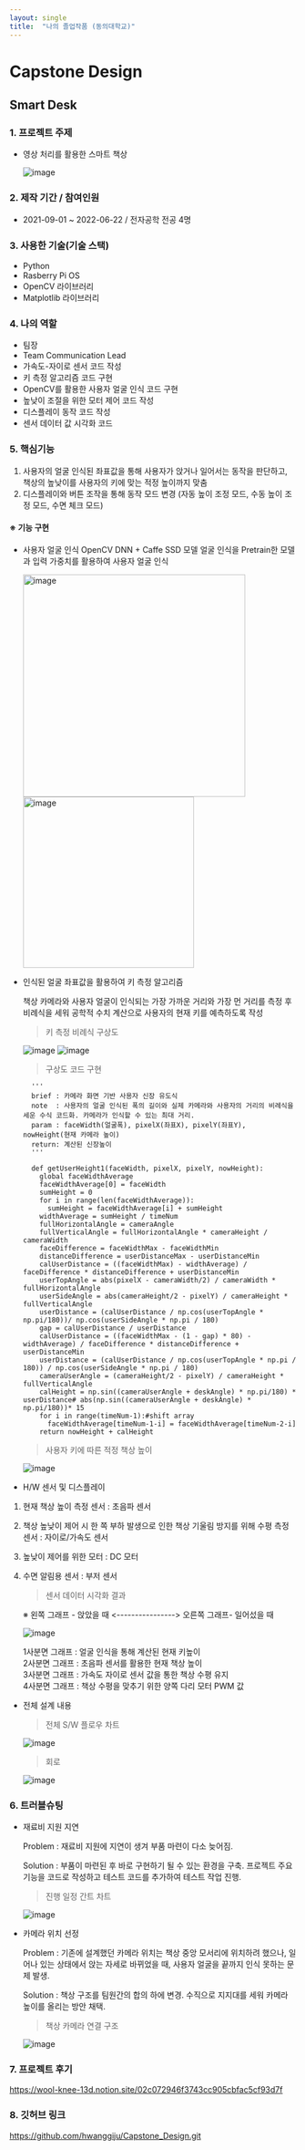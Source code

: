 ```yaml
---
layout: single
title:  "나의 졸업작품 (동의대학교)"
---
```


# Capstone Design
## Smart Desk

### 1. 프로젝트 주제 
- 영상 처리를 활용한 스마트 책상

  ![image](https://user-images.githubusercontent.com/84834776/193454225-df15d8ef-95fe-44a7-b22b-3278c8c1b21e.png)


### 2. 제작 기간 / 참여인원 
- 2021-09-01 ~ 2022-06-22 / 전자공학 전공 4명

### 3. 사용한 기술(기술 스택)
- Python
- Rasberry Pi OS
- OpenCV 라이브러리
- Matplotlib 라이브러리

### 4. 나의 역할
- 팀장
- Team Communication Lead
- 가속도-자이로 센서 코드 작성
- 키 측정 알고리즘 코드 구현
- OpenCV를 활용한 사용자 얼굴 인식 코드 구현 
- 높낮이 조절을 위한 모터 제어 코드 작성 
- 디스플레이 동작 코드 작성 
- 센서 데이터 값 시각화 코드 

### 5. 핵심기능
1. 사용자의 얼굴 인식된 좌표값을 통해 사용자가 앉거나 일어서는 동작을 판단하고, 책상의 높낮이를 사용자의 키에 맞는 적정 높이까지 맞춤
2. 디스플레이와 버튼 조작을 통해 동작 모드 변경 (자동 높이 조정 모드, 수동 높이 조정 모드, 수면 체크 모드)

#### ※ 기능 구현
    
- 사용자 얼굴 인식
  OpenCV DNN + Caffe SSD 모델 얼굴 인식을 Pretrain한 모델과 입력 가중치를 활용하여 사용자 얼굴 인식

  <img width="390" alt="image" src="https://user-images.githubusercontent.com/84834776/193446428-40df8f29-f8b9-4b8d-a397-4be1e0daf84b.png" align="center">
  
  <img width="300" alt="image" src="https://user-images.githubusercontent.com/84834776/193446471-a8143655-d1b9-4d5a-bcde-0c2c423450f1.png" align="center">

- 인식된 얼굴 좌표값을 활용하여 키 측정 알고리즘

  책상 카메라와 사용자 얼굴이 인식되는 가장 가까운 거리와 가장 먼 거리를 측정 후 비례식을 세워 공학적 수치 계산으로 사용자의 현재 키를 예측하도록 작성


  > 키 측정 비례식 구상도

  ![image](https://user-images.githubusercontent.com/84834776/193446760-bb6b8901-12b0-4df7-be4b-1657374504e2.png)
  ![image](https://user-images.githubusercontent.com/84834776/193446745-f52ece2f-52bb-4df2-86c6-1242adbfbee3.png)

  > 구상도 코드 구현
  
        '''
        brief : 카메라 화면 기반 사용자 신장 유도식 
        note  : 사용자의 얼굴 인식된 폭의 길이와 실제 카메라와 사용자의 거리의 비례식을 세운 수식 코드화. 카메라가 인식할 수 있는 최대 거리.
        param : faceWidth(얼굴폭), pixelX(좌표X), pixelY(좌표Y), nowHeight(현재 카메라 높이)
        return: 계산된 신장높이
        '''

        def getUserHeight1(faceWidth, pixelX, pixelY, nowHeight):
          global faceWidthAverage
          faceWidthAverage[0] = faceWidth
          sumHeight = 0
          for i in range(len(faceWidthAverage)):
            sumHeight = faceWidthAverage[i] + sumHeight
          widthAverage = sumHeight / timeNum
          fullHorizontalAngle = cameraAngle
          fullVerticalAngle = fullHorizontalAngle * cameraHeight / cameraWidth
          faceDifference = faceWidthMax - faceWidthMin
          distanceDifference = userDistanceMax - userDistanceMin
          calUserDistance = ((faceWidthMax) - widthAverage) / faceDifference * distanceDifference + userDistanceMin
          userTopAngle = abs(pixelX - cameraWidth/2) / cameraWidth * fullHorizontalAngle
          userSideAngle = abs(cameraHeight/2 - pixelY) / cameraHeight * fullVerticalAngle
          userDistance = (calUserDistance / np.cos(userTopAngle * np.pi/180))/ np.cos(userSideAngle * np.pi / 180)
          gap = calUserDistance / userDistance
          calUserDistance = ((faceWidthMax - (1 - gap) * 80) - widthAverage) / faceDifference * distanceDifference + userDistanceMin
          userDistance = (calUserDistance / np.cos(userTopAngle * np.pi / 180)) / np.cos(userSideAngle * np.pi / 180)
          cameraUserAngle = (cameraHeight/2 - pixelY) / cameraHeight * fullVerticalAngle
          calHeight = np.sin((cameraUserAngle + deskAngle) * np.pi/180) * userDistance# abs(np.sin((cameraUserAngle + deskAngle) * np.pi/180))* 15
          for i in range(timeNum-1):#shift array
            faceWidthAverage[timeNum-1-i] = faceWidthAverage[timeNum-2-i]
          return nowHeight + calHeight

  > 사용자 키에 따른 적정 책상 높이
  
  ![image](https://user-images.githubusercontent.com/84834776/193454552-b700a539-1387-451e-95ea-50c5ccb171ee.png)
  
- H/W 센서 및 디스플레이
1. 현재 책상 높이 측정 센서 : 초음파 센서
2. 책상 높낮이 제어 시 한 쪽 부하 발생으로 인한 책상 기울림 방지를 위해 수평 측정 센서 : 자이로/가속도 센서
3. 높낮이 제어를 위한 모터 : DC 모터
4. 수면 알림용 센서 : 부저 센서

    > 센서 데이터 시각화 결과
    
    ※ 왼쪽 그래프 - 앉았을 때 <----------------> 오른쪽 그래프- 일어섰을 때  
    
    ![image](https://user-images.githubusercontent.com/84834776/193454662-13e46f6c-9dd8-4d64-b080-019cfd9dd0df.png)
    
    1사분면 그래프 : 얼굴 인식을 통해 계산된 현재 키높이   
    2사분면 그래프 : 초음파 센서를 활용한 현재 책상 높이   
    3사분면 그래프 : 가속도 자이로 센서 값을 통한 책상 수평 유지    
    4사분면 그래프 : 책상 수평을 맞추기 위한 양쪽 다리 모터 PWM 값   
    
- 전체 설계 내용

  > 전체 S/W 플로우 차트
  
  ![image](https://user-images.githubusercontent.com/84834776/193454295-14be2ebb-865c-4adc-ab1c-2bffb74a20c6.png)

  > 회로
  
  ![image](https://user-images.githubusercontent.com/84834776/193454351-ded66ada-8d29-4061-b8ec-74814f57059f.png)

### 6. 트러블슈팅

- 재료비 지원 지연
  
  Problem : 재료비 지원에 지연이 생겨 부품 마련이 다소 늦어짐.
  
  Solution : 부품이 마련된 후 바로 구현하기 될 수 있는 환경을 구축. 프로젝트 주요 기능을 코드로 작성하고 테스트 코드를 추가하여 테스트 작업 진행.
  
  > 진행 일정 간트 차트
  
  ![image](https://user-images.githubusercontent.com/84834776/193455106-107d57a6-1b13-49f4-882a-c3f204aacec6.png)

  
- 카메라 위치 선정

  Problem : 기존에 설계했던 카메라 위치는 책상 중앙 모서리에 위치하려 했으나, 일어나 있는 상태에서 앉는 자세로 바뀌었을 때, 사용자 얼굴을 끝까지 인식 못하는 문제 발생.
  
  Solution : 책상 구조를 팀원간의 합의 하에 변경. 수직으로 지지대를 세워 카메라 높이를 올리는 방안 채택.

  > 책상 카메라 연결 구조
  
  ![image](https://user-images.githubusercontent.com/84834776/193455262-b0bfd75d-0cec-4bad-b31b-b31430aaf28a.png)

### 7. 프로젝트 후기

  https://wool-knee-13d.notion.site/02c072946f3743cc905cbfac5cf93d7f
  
### 8. 깃허브 링크

  https://github.com/hwanggiju/Capstone_Design.git
    
    
    
    
    
    
    
    
    
    
